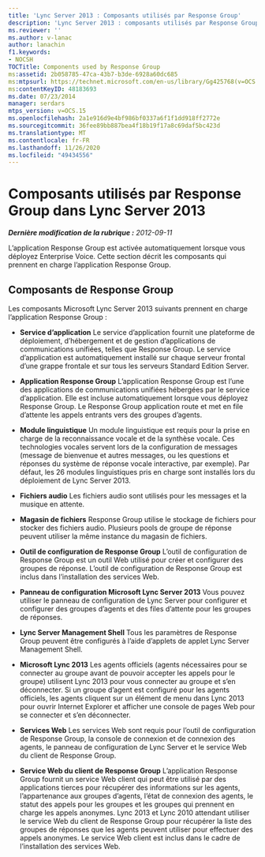 ```yaml
---
title: 'Lync Server 2013 : Composants utilisés par Response Group'
description: 'Lync Server 2013 : composants utilisés par Response Group.'
ms.reviewer: ''
ms.author: v-lanac
author: lanachin
f1.keywords:
- NOCSH
TOCTitle: Components used by Response Group
ms:assetid: 2b058785-47ca-43b7-b3de-6928a60dc685
ms:mtpsurl: https://technet.microsoft.com/en-us/library/Gg425768(v=OCS.15)
ms:contentKeyID: 48183693
ms.date: 07/23/2014
manager: serdars
mtps_version: v=OCS.15
ms.openlocfilehash: 2a1e916d9e4bf986bf0337a6f1f1dd918ff2772e
ms.sourcegitcommit: 36fee89bb887bea4f18b19f17a8c69daf5bc423d
ms.translationtype: MT
ms.contentlocale: fr-FR
ms.lasthandoff: 11/26/2020
ms.locfileid: "49434556"
---
```

# <a name="components-used-by-response-group-in-lync-server-2013"></a>Composants utilisés par Response Group dans Lync Server 2013

<div data-xmlns="http://www.w3.org/1999/xhtml">

<div class="topic" data-xmlns="http://www.w3.org/1999/xhtml" data-msxsl="urn:schemas-microsoft-com:xslt" data-cs="https://msdn.microsoft.com/">

<div data-asp="https://msdn2.microsoft.com/asp">



</div>

<div id="mainSection">

<div id="mainBody">

<span> </span>

_**Dernière modification de la rubrique :** 2012-09-11_

L’application Response Group est activée automatiquement lorsque vous déployez Enterprise Voice. Cette section décrit les composants qui prennent en charge l’application Response Group.

<div>

## <a name="response-group-components"></a>Composants de Response Group

Les composants Microsoft Lync Server 2013 suivants prennent en charge l’application Response Group :

  - **Service d’application**   Le service d’application fournit une plateforme de déploiement, d’hébergement et de gestion d’applications de communications unifiées, telles que Response Group. Le service d’application est automatiquement installé sur chaque serveur frontal d’une grappe frontale et sur tous les serveurs Standard Edition Server.

  - **Application Response Group**   L’application Response Group est l’une des applications de communications unifiées hébergées par le service d’application. Elle est incluse automatiquement lorsque vous déployez Response Group. Le Response Group application route et met en file d’attente les appels entrants vers des groupes d’agents.

  - **Module linguistique**   Un module linguistique est requis pour la prise en charge de la reconnaissance vocale et de la synthèse vocale. Ces technologies vocales servent lors de la configuration de messages (message de bienvenue et autres messages, ou les questions et réponses du système de réponse vocale interactive, par exemple). Par défaut, les 26 modules linguistiques pris en charge sont installés lors du déploiement de Lync Server 2013.

  - **Fichiers audio**   Les fichiers audio sont utilisés pour les messages et la musique en attente.

  - **Magasin de fichiers**   Response Group utilise le stockage de fichiers pour stocker des fichiers audio. Plusieurs pools de groupe de réponse peuvent utiliser la même instance du magasin de fichiers.

  - **Outil de configuration de Response Group**   L’outil de configuration de Response Group est un outil Web utilisé pour créer et configurer des groupes de réponse. L’outil de configuration de Response Group est inclus dans l’installation des services Web.

  - **Panneau de configuration Microsoft Lync Server 2013**   Vous pouvez utiliser le panneau de configuration de Lync Server pour configurer et configurer des groupes d’agents et des files d’attente pour les groupes de réponses.

  - **Lync Server Management Shell**   Tous les paramètres de Response Group peuvent être configurés à l’aide d’applets de applet Lync Server Management Shell.

  - **Microsoft Lync 2013**   Les agents officiels (agents nécessaires pour se connecter au groupe avant de pouvoir accepter les appels pour le groupe) utilisent Lync 2013 pour vous connecter au groupe et s’en déconnecter. Si un groupe d’agent est configuré pour les agents officiels, les agents cliquent sur un élément de menu dans Lync 2013 pour ouvrir Internet Explorer et afficher une console de pages Web pour se connecter et s’en déconnecter.

  - **Services Web**   Les services Web sont requis pour l’outil de configuration de Response Group, la console de connexion et de connexion des agents, le panneau de configuration de Lync Server et le service Web du client de Response Group.

  - **Service Web du client de Response Group**   L’application Response Group fournit un service Web client qui peut être utilisé par des applications tierces pour récupérer des informations sur les agents, l’appartenance aux groupes d’agents, l’état de connexion des agents, le statut des appels pour les groupes et les groupes qui prennent en charge les appels anonymes. Lync 2013 et Lync 2010 attendant utiliser le service Web du client de Response Group pour récupérer la liste des groupes de réponses que les agents peuvent utiliser pour effectuer des appels anonymes. Le service Web client est inclus dans le cadre de l’installation des services Web.

</div>

</div>

<span> </span>

</div>

</div>

</div>

